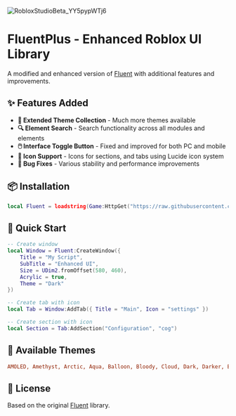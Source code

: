 ![RobloxStudioBeta_YY5pypWTj6](https://github.com/user-attachments/assets/2295f92b-feea-4119-9820-48d61324bc9a)
# FluentPlus - Enhanced Roblox UI Library

A modified and enhanced version of [Fluent](https://github.com/dawid-scripts/Fluent) with additional features and improvements.

## ✨ Features Added

- **🎨 Extended Theme Collection** - Much more themes available
- **🔍 Element Search** - Search functionality across all modules and elements  
- **🖱️ Interface Toggle Button** - Fixed and improved for both PC and mobile
- **🎯 Icon Support** - Icons for sections, and tabs using Lucide icon system
- **🐛 Bug Fixes** - Various stability and performance improvements

## 📦 Installation

```lua
local Fluent = loadstring(Game:HttpGet("https://raw.githubusercontent.com/LongHip2012/FluentPlusPlus/refs/heads/main/main.lua"))()
```

## 🚀 Quick Start

```lua
-- Create window
local Window = Fluent:CreateWindow({
    Title = "My Script",
    SubTitle = "Enhanced UI",
    Size = UDim2.fromOffset(580, 460),
    Acrylic = true,
    Theme = "Dark"
})

-- Create tab with icon
local Tab = Window:AddTab({ Title = "Main", Icon = "settings" })

-- Create section with icon
local Section = Tab:AddSection("Configuration", "cog")
```

## 🎨 Available Themes

```ini
AMOLED, Amethyst, Arctic, Aqua, Balloon, Bloody, Cloud, Dark, Darker, Emerald, Forest, GitHub Dark, GitHub Dark Dimmed, GitHub Dark High Contrast, GitHub Light, GitHub Light Colorblind, GitHub Light Default, GitHub Light High Contrast, Grape, Light, Midnight, Monokai, Monokai Classic, Monokai Dimmed, Monokai Vibrant, Ocean, Quiet Light, Rose, Sapphire, SoftCream, Solarized Dark, Solarized Light, Sunset, Tomorrow Night Blue, Typewriter, United GNOME, United Ubuntu, Viow Arabian, Viow Arabian Mix, Viow Flat, Viow Light, Viow Mars, Viow Neon, VSC Dark High Contrast, VSC Dark Modern, VSC Dark+, VSC Light High Contrast, VSC Light Modern, VSC Light+, VSC Red, VS Dark, VS Light, Vynixu, Yaru, Yaru Dark
```

## 📄 License

Based on the original [Fluent](https://github.com/dawid-scripts/Fluent) library.
